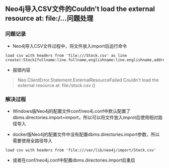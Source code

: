 ## **Neo4j导入CSV文件的Couldn't load the external resource at: file:/...问题处理**

### 问题记录

- Neo4j导入CSV文件过程中，将文件放入import后运行命令

```
load csv with headers from 'file:///Stock.csv' as line
create(:Stock{fullname:line.fullname,englishname:line.englishname,address:line.address,code:line.code,name:line.name,fdate:line.fdate})
```

- 报错内容

> Neo.ClientError.Statement.ExternalResourceFailed Couldn't load the external resource at: file:/stock.csv ()

### 解决过程

- Windows版Neo4j的配置文件conf/neo4j.conf中默认配置了dbms.directories.import=import，所以可以将文件放入improt后使用相对路径导入

- docker版Neo4j的配置文件中没有配置dbms.directories.import参数，所以需要使用全路径导入

```
load csv with headers from 'file:///var/lib/neo4j/import/Stock.csv' 
```

- 或者在conf/neo4j.conf中配置dbms.directories.import后重启